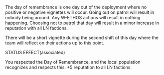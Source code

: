 The day of remembrance is one day out of the deployment where no positive or negative vignettes will occur. Going out on patrol will result in nobody being around. Any W-ETHOS actions will result in nothing happening. Choosing not to patrol that day will result in a minor increase in reputation with all LN factions.

There will be a short vignette during the second shift of this day where the team will reflect on their actions up to this point.

STATUS EFFECT(associated)

You respected the Day of Remembrance, and the local population recognizes and respects this. +5 reputation to all LN factions.
